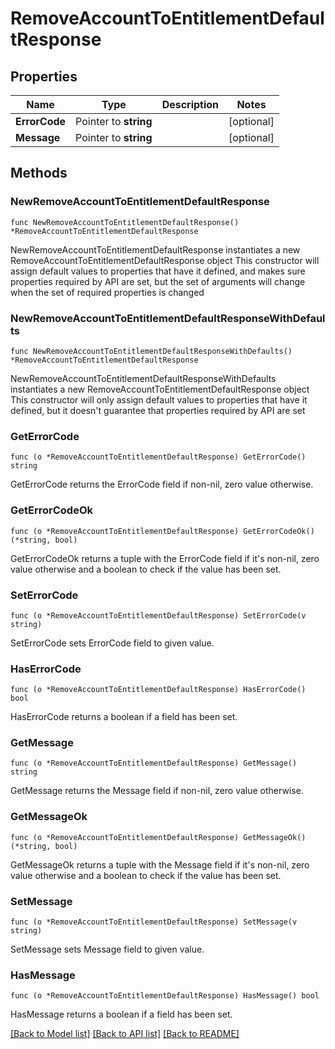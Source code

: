 # RemoveAccountToEntitlementDefaultResponse

## Properties

Name | Type | Description | Notes
------------ | ------------- | ------------- | -------------
**ErrorCode** | Pointer to **string** |  | [optional] 
**Message** | Pointer to **string** |  | [optional] 

## Methods

### NewRemoveAccountToEntitlementDefaultResponse

`func NewRemoveAccountToEntitlementDefaultResponse() *RemoveAccountToEntitlementDefaultResponse`

NewRemoveAccountToEntitlementDefaultResponse instantiates a new RemoveAccountToEntitlementDefaultResponse object
This constructor will assign default values to properties that have it defined,
and makes sure properties required by API are set, but the set of arguments
will change when the set of required properties is changed

### NewRemoveAccountToEntitlementDefaultResponseWithDefaults

`func NewRemoveAccountToEntitlementDefaultResponseWithDefaults() *RemoveAccountToEntitlementDefaultResponse`

NewRemoveAccountToEntitlementDefaultResponseWithDefaults instantiates a new RemoveAccountToEntitlementDefaultResponse object
This constructor will only assign default values to properties that have it defined,
but it doesn't guarantee that properties required by API are set

### GetErrorCode

`func (o *RemoveAccountToEntitlementDefaultResponse) GetErrorCode() string`

GetErrorCode returns the ErrorCode field if non-nil, zero value otherwise.

### GetErrorCodeOk

`func (o *RemoveAccountToEntitlementDefaultResponse) GetErrorCodeOk() (*string, bool)`

GetErrorCodeOk returns a tuple with the ErrorCode field if it's non-nil, zero value otherwise
and a boolean to check if the value has been set.

### SetErrorCode

`func (o *RemoveAccountToEntitlementDefaultResponse) SetErrorCode(v string)`

SetErrorCode sets ErrorCode field to given value.

### HasErrorCode

`func (o *RemoveAccountToEntitlementDefaultResponse) HasErrorCode() bool`

HasErrorCode returns a boolean if a field has been set.

### GetMessage

`func (o *RemoveAccountToEntitlementDefaultResponse) GetMessage() string`

GetMessage returns the Message field if non-nil, zero value otherwise.

### GetMessageOk

`func (o *RemoveAccountToEntitlementDefaultResponse) GetMessageOk() (*string, bool)`

GetMessageOk returns a tuple with the Message field if it's non-nil, zero value otherwise
and a boolean to check if the value has been set.

### SetMessage

`func (o *RemoveAccountToEntitlementDefaultResponse) SetMessage(v string)`

SetMessage sets Message field to given value.

### HasMessage

`func (o *RemoveAccountToEntitlementDefaultResponse) HasMessage() bool`

HasMessage returns a boolean if a field has been set.


[[Back to Model list]](../README.md#documentation-for-models) [[Back to API list]](../README.md#documentation-for-api-endpoints) [[Back to README]](../README.md)


